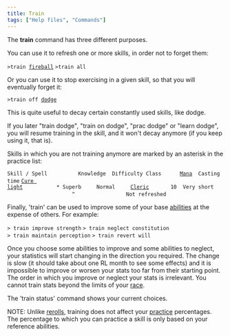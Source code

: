 ```yaml
---
title: Train
tags: ["Help files", "Commands"]
---
```

The **train** command has three different purposes.

You can use it to refresh one or more skills, in order not to forget
them:

`>train `[`fireball`](fireball "wikilink")
`>train all`

Or you can use it to stop exercising in a given skill, so that you will
eventually forget it:

`>train off `[`dodge`](dodge "wikilink")

This is quite useful to decay certain constantly used skills, like
dodge.

If you later "train dodge", "train on dodge", "prac dodge" or "learn
dodge", you will resume training in the skill, and it won't decay
anymore (if you keep using it, that is).

Skills in which you are not training anymore are marked by an asterisk
in the practice list:

`Skill / Spell          Knowledge  Difficulty Class      `[`Mana`](Mana "wikilink")`  Casting time`
[`Cure light`](Cure_Light "wikilink")`           * Superb     Normal     `[`Cleric`](Cleric "wikilink")`       10  Very short`
`                     ^`
`                Not refreshed`

Finally, 'train' can be used to improve some of your base
[abilities](abilities "wikilink") at the expense of others. For example:

`> train improve strength`
`> train neglect constitution`
`> train maintain perception`
`> train revert will`

Once you choose some abilities to improve and some abilities to neglect,
your statistics will start changing in the direction you required. The
change is slow (it should take about one RL month to see some effects)
and it is impossible to improve or worsen your stats too far from their
starting point. The order in which you improve or neglect your stats is
irrelevant. You cannot train stats beyond the limits of your
[race](race "wikilink").

The 'train status' command shows your current choices.

NOTE: Unlike [rerolls](reroll "wikilink"), training does not affect your
[practice](practice "wikilink") percentages. The percentage to which you
can practice a skill is only based on your reference abilities.

